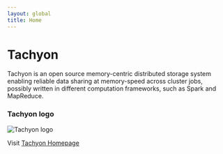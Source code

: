 ```yaml
---
layout: global
title: Home
---
```

# Tachyon
Tachyon is an open source memory-centric distributed storage system enabling reliable data
sharing at memory-speed across cluster jobs, possibly written in different computation
frameworks, such as Spark and MapReduce.

### Tachyon logo
![Tachyon logo]({{site.data.img.logo}})

Visit [Tachyon Homepage]({{site.data.link.tachyon-homepage}})

